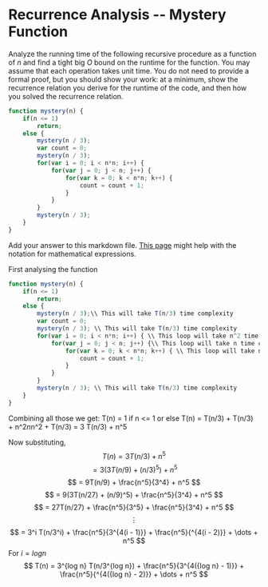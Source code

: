 # Recurrence Analysis -- Mystery Function

Analyze the running time of the following recursive procedure as a function of
$n$ and find a tight big $O$ bound on the runtime for the function. You may
assume that each operation takes unit time. You do not need to provide a formal
proof, but you should show your work: at a minimum, show the recurrence relation
you derive for the runtime of the code, and then how you solved the recurrence
relation.

```javascript
function mystery(n) {
    if(n <= 1)
        return;
    else {
        mystery(n / 3);
        var count = 0;
        mystery(n / 3);
        for(var i = 0; i < n*n; i++) {
            for(var j = 0; j < n; j++) {
                for(var k = 0; k < n*n; k++) {
                    count = count + 1;
                }
            }
        }
        mystery(n / 3);
    }
}
```

Add your answer to this markdown file. [This
page](https://docs.github.com/en/get-started/writing-on-github/working-with-advanced-formatting/writing-mathematical-expressions)
might help with the notation for mathematical expressions.


First analysing the function
```javascript
function mystery(n) {
    if(n <= 1)
        return;
    else {
        mystery(n / 3);\\ This will take T(n/3) time complexity
        var count = 0;
        mystery(n / 3); \\ This will take T(n/3) time complexity
        for(var i = 0; i < n*n; i++) { \\ This loop will take n^2 time complexity
            for(var j = 0; j < n; j++) {\\ This loop will take n time complexity
                for(var k = 0; k < n*n; k++) { \\ This loop will take n^2 time complexity
                    count = count + 1; 
                }
            }
        }
        mystery(n / 3); \\ This will take T(n/3) time complexity
    }
}
```

Combining all those we get:
T(n) = 1 if n <= 1
or else
T(n) = T(n/3) + T(n/3) + n^2*n*n^2 + T(n/3) = 3 T(n/3) + n^5

Now substituting,
$$
T(n) = 3 T(n/3) + n^5 
$$
$$
= 3(3T(n/9) + (n/3)^5) + n^5
$$
$$
= 9T(n/9) + \frac{n^5}{3^4} + n^5
$$
$$
= 9(3T(n/27) + (n/9)^5) + \frac{n^5}{3^4} + n^5
$$
$$
= 27T(n/27) + \frac{n^5}{3^5} + \frac{n^5}{3^4} + n^5
$$
$$
\vdots
$$
$$
= 3^i T(n/3^i) + \frac{n^5}{3^{4(i - 1)}} + \frac{n^5}{^{4(i - 2)}} + \dots + n^5
$$
For $i = log n$
$$
T(n) = 3^{log n} T(n/3^{log n}) + \frac{n^5}{3^{4({log n} - 1)}} + \frac{n^5}{^{4({log n} - 2)}} + \dots + n^5
$$
